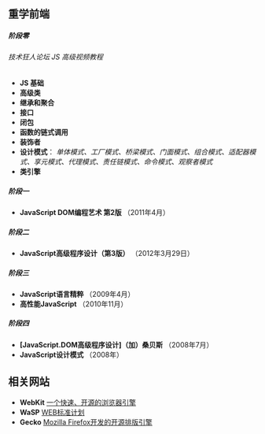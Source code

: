 ## 重学前端

##### 阶段零

###### 技术狂人论坛 JS 高级视频教程

*  __JS 基础__
*  __高级类__
*  __继承和聚合__
*  __接口__
*  __闭包__
*  __函数的链式调用__
*  __装饰者__
*  __设计模式__： _单体模式、工厂模式、桥梁模式、门面模式、组合模式、适配器模式、享元模式、代理模式、责任链模式、命令模式、观察者模式_
*  __类引擎__

##### 阶段一

* __JavaScript DOM编程艺术 第2版__ （2011年4月）

##### 阶段二

* __JavaScript高级程序设计（第3版）__ （2012年3月29日）

##### 阶段三

* __JavaScript语言精粹__ （2009年4月）
* __高性能JavaScript__ （2010年11月）

##### 阶段四

* __[JavaScript.DOM高级程序设计]（加）桑贝斯__ （2008年7月）
* __JavaScript设计模式__ （2008年）


## 相关网站

* __WebKit__ [一个快速、开源的浏览器引擎](https://webkit.org/)
* __WaSP__ [WEB标准计划](https://www.webstandards.org/)
* __Gecko__ [Mozilla Firefox开发的开源排版引擎](https://developer.mozilla.org/zh-CN/docs/Mozilla/Gecko)